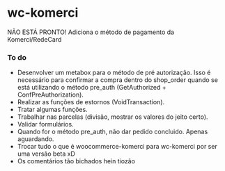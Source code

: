 # wc-komerci
NÃO ESTÁ PRONTO! Adiciona o método de pagamento da Komerci/RedeCard

### To do ###

- Desenvolver um metabox para o método de pré autorização. Isso é necessário para confirmar a compra dentro do shop_order quando se está utilizando o método pre_auth (GetAuthorized + ConfPreAuthorization).
- Realizar as funções de estornos (VoidTransaction).
- Tratar algumas funções.
- Trabalhar nas parcelas (divisão, mostrar os valores do jeito certo).
- Validar formulários.
- Quando for o método pre_auth, não dar pedido concluido. Apenas aguardando.
- Trocar tudo o que é woocommerce-komerci para wc-komerci por ser uma versão beta xD
- Os comentários tão bichados hein tiozão
